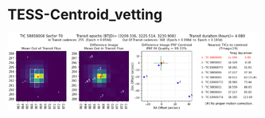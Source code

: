 # TESS-Centroid_vetting
![Img](https://github.com/exo-pt/TESS-Centroid_vetting/blob/main/tesscentroidvetting_example.png?raw=true)
